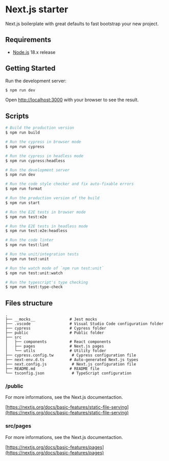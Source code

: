 # Next.js starter

Next.js boilerplate with great defaults to fast bootstrap your new project.

## Requirements

* [Node.js](https://nodejs.org/en/) 18.x release

## Getting Started

Run the development server:

```bash
$ npm run dev
```

Open [http://localhost:3000](http://localhost:3000) with your browser to see the result.

## Scripts

```bash
# Build the production version
$ npm run build

# Run the cypress in browser mode
$ npm run cypress

# Run the cypress in headless mode
$ npm run cypress:headless

# Run the development server
$ npm run dev

# Run the code style checker and fix auto-fixable errors
$ npm run format

# Run the production version of the build
$ npm run start

# Run the E2E tests in browser mode
$ npm run test:e2e

# Run the E2E tests in headless mode
$ npm run test:e2e:headless

# Run the code linter
$ npm run test:lint

# Run the unit/integration tests
$ npm run test:unit

# Run the watch mode of `npm run test:unit`
$ npm run test:unit:watch

# Run the typescript's type checking
$ npm run test:type-check
```

## Files structure

```
.
├── __mocks__               # Jest mocks
├── .vscode                 # Visual Studio Code configuration folder
├── cypress                 # Cypress folder
├── public                  # Public folder
├── src
│   ├── components          # React components
│   ├── pages               # Next.js pages
│   └── utils               # Utility folder
├── cypress.config.tw        # Cypress configuration file
├── next-env.d.ts           # Auto-generated Next.js types
├── next.config.js           # Next.js configuration file
├── README.md               # README file
└── tsconfig.json            # TypeScript configuration
```

### /public

For more informations, see the Next.js documentaction.

[https://nextjs.org/docs/basic-features/static-file-serving](https://nextjs.org/docs/basic-features/static-file-serving)

### src/pages

For more informations, see the Next.js documentaction.

[https://nextjs.org/docs/basic-features/pages](https://nextjs.org/docs/basic-features/pages)
